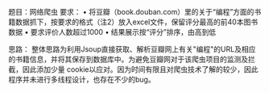 题目：网络爬虫
要求：
  •	将豆瓣（book.douban.com）里的关于“编程”方面的书籍数据抓下，按要求的格式（注2）放入excel文件，保留评分最高的前40本图书数据
  • 要求评价人数超过1000
  • 结果展示按“评分”排序，由高到低

思路：
  整体思路为利用Jsoup直接获取、解析豆瓣网上有关"编程"的URL及相应的书籍信息，并将其保存到数据库中。为避免豆瓣网对于该爬虫项目的监测及拦截，因此添加少量
  cookie以应对。因为时间有限且对爬虫技术了解的较少，因此程序并未进行多线程设计，也存在不少的bug。
  
  

